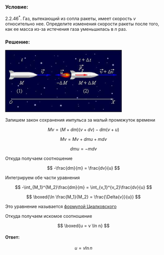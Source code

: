 ###  Условие:

$2.2.46^*.$ Газ, вытекающий из сопла ракеты, имеет скорость $v$ относительно нее. Определите изменения скорости ракеты после того, как ее масса из-за истечения газа уменьшилась в $n$ раз.

###  Решение:

![ Схема движения ракеты |375x200, 59%](../../img/2.2.46/draw.jpg)

Запишем закон сохранения импульса за малый промежуток времени

$$
Mv = (M+dm)(v+dv) - dm(v+u)
$$

$$
Mv = Mv + dmu + mdv
$$

$$
dmu = -mdv
$$

Откуда получаем соотношение

$$
-\frac{dm}{m} = \frac{dv}{u}
$$

Интегрируем обе части уравнения

$$
-\int_{M_1}^{M_2}\frac{dm}{m} = \int_{v_1}^{v_2}\frac{dv}{u}
$$

$$
\boxed{\ln \frac{M_1}{M_2} = \frac{\Delta{v}}{u}}
$$

Это уравнение называется [формулой Циалковского](https://en.wikipedia.org/wiki/Tsiolkovsky_rocket_equation)

Откуда получаем искомое соотношение

$$
\boxed{u = v \ln n}
$$

####  Ответ:

$$
u = v \ln n
$$